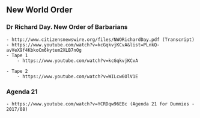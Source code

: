 ## New World Order


### Dr Richard Day. New Order of Barbarians
    - http://www.citizensnewswire.org/files/NWORichardDay.pdf (Transcript)
    - https://www.youtube.com/watch?v=kcGqkvjKCvA&list=PLnkQ-avVeX9f4KbkoCm6kytem2XLB7nOg
    - Tape 1
        - https://www.youtube.com/watch?v=kcGqkvjKCvA

    - Tape 2
        - https://www.youtube.com/watch?v=WILcw6OlV1E

### Agenda 21
    - https://www.youtube.com/watch?v=YCRDqw96EBc (Agenda 21 for Dummies - 2017/08)